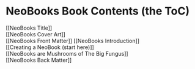 # NeoBooks Book Contents (the ToC)

[[NeoBooks Title]]  
[[NeoBooks Cover Art]]  
[[NeoBooks Front Matter]]
[[NeoBooks Introduction]]  
[[Creating a NeoBook (start here)]]  
[[NeoBooks are Mushrooms of The Big Fungus]]  
[[NeoBooks Back Matter]]  


